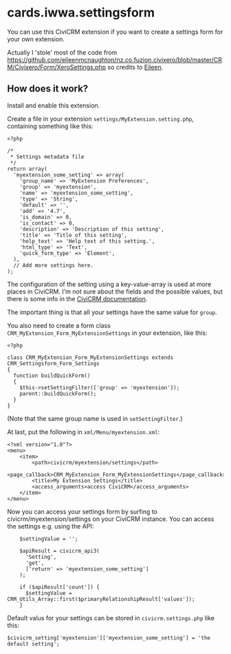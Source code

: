 # cards.iwwa.settingsform

You can use this CiviCRM extension if you want to create a settings form for your own extension.

Actually I 'stole' most of the code from
https://github.com/eileenmcnaughton/nz.co.fuzion.civixero/blob/master/CRM/Civixero/Form/XeroSettings.php
so credits to
[Eileen](https://github.com/eileenmcnaughton).

## How does it work?

Install and enable this extension.

Create a file in your extension `settings/MyExtension.setting.php`,
containing something like this:

```
<?php

/*
 * Settings metadata file
 */
return array(
  'myextension_some_setting' => array(
    'group_name' => 'MyExtension Preferences',
    'group' => 'myextension',
    'name' => 'myextension_some_setting',
    'type' => 'String',
    'default' => '',
    'add' => '4.7',
    'is_domain' => 0,
    'is_contact' => 0,
    'description' => 'Description of this setting',
    'title' => 'Title of this setting',
    'help_text' => 'Help text of this setting.',
    'html_type' => 'Text',
    'quick_form_type' => 'Element',
  ),
  // Add more settings here.
);
```

The configuration of the setting using a key-value-array is used at
more places in CiviCRM. I'm not sure about the fields and the possible
values, but there is some info in the [CiviCRM documentation](https://docs.civicrm.org/dev/en/latest/framework/setting/).

The important thing is that all your settings have the same value for
`group`.

You also need to create a form class 
`CRM_MyExtension_Form_MyExtensionSettings` in your extension, like this:

```
<?php

class CRM_MyExtension_Form_MyExtensionSettings extends CRM_Settingsform_Form_Settings
{
  function buildQuickForm()
  {
    $this->setSettingFilter(['group' => 'myextension']);
    parent::buildQuickForm();
  }
}
```

(Note that the same group name is used in `setSettingFilter`.)

At last, put the following in
`xml/Menu/myextension.xml`:

```
<?xml version="1.0"?>
<menu>
    <item>
        <path>civicrm/myextension/settings</path>
        <page_callback>CRM_MyExtension_Form_MyExtensionSettings</page_callback>
        <title>My Extension Settings</title>
        <access_arguments>access CiviCRM</access_arguments>
    </item>
</menu>
```

Now you can access your settings form by surfing to
civicrm/myextension/settings on your CiviCRM instance. You can access
the settings e.g. using the API:

```
    $settingValue = '';

    $apiResult = civicrm_api3(
      'Setting',
      'get',
      ['return' => 'myextension_some_setting']
    );

    if ($apiResult['count']) {
      $settingValue = CRM_Utils_Array::first($primaryRelationshipResult['values']);
    }
```

Default valus for your settings can be stored in `civicrm.settings.php`
like this:

```
$civicrm_setting['myextension']['myextension_some_setting'] = 'the default setting';
```
